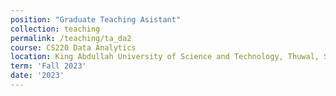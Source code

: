 ```yaml
---
position: "Graduate Teaching Asistant"
collection: teaching
permalink: /teaching/ta_da2
course: CS220 Data Analytics
location: King Abdullah University of Science and Technology, Thuwal, Saudi Arabia.
term: 'Fall 2023'
date: '2023'
---
```

